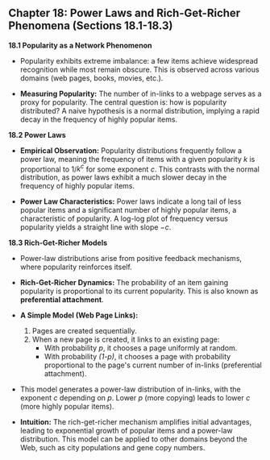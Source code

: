 ## Chapter 18: Power Laws and Rich-Get-Richer Phenomena (Sections 18.1-18.3)

**18.1 Popularity as a Network Phenomenon**

- Popularity exhibits extreme imbalance: a few items achieve widespread recognition while most remain obscure. This is observed across various domains (web pages, books, movies, etc.).

- **Measuring Popularity:** The number of in-links to a webpage serves as a proxy for popularity. The central question is: how is popularity distributed? A naive hypothesis is a normal distribution, implying a rapid decay in the frequency of highly popular items.

**18.2 Power Laws**

- **Empirical Observation:** Popularity distributions frequently follow a power law, meaning the frequency of items with a given popularity _k_ is proportional to 1/_k<sup>c</sup>_ for some exponent _c_. This contrasts with the normal distribution, as power laws exhibit a much slower decay in the frequency of highly popular items.

- **Power Law Characteristics:** Power laws indicate a long tail of less popular items and a significant number of highly popular items, a characteristic of popularity. A log-log plot of frequency versus popularity yields a straight line with slope −*c*.

**18.3 Rich-Get-Richer Models**

- Power-law distributions arise from positive feedback mechanisms, where popularity reinforces itself.

- **Rich-Get-Richer Dynamics:** The probability of an item gaining popularity is proportional to its current popularity. This is also known as **preferential attachment**.

- **A Simple Model (Web Page Links):**

  1.  Pages are created sequentially.
  2.  When a new page is created, it links to an existing page:
      - With probability _p_, it chooses a page uniformly at random.
      - With probability _(1-p)_, it chooses a page with probability proportional to the page's current number of in-links (preferential attachment).

- This model generates a power-law distribution of in-links, with the exponent _c_ depending on _p_. Lower _p_ (more copying) leads to lower _c_ (more highly popular items).

- **Intuition:** The rich-get-richer mechanism amplifies initial advantages, leading to exponential growth of popular items and a power-law distribution. This model can be applied to other domains beyond the Web, such as city populations and gene copy numbers.
